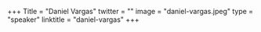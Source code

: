 +++
Title = "Daniel Vargas"
twitter = ""
image = "daniel-vargas.jpeg"
type = "speaker"
linktitle = "daniel-vargas"
+++